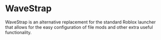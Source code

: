# WaveStrap
WaveStrap is an alternative replacement for the standard Roblox launcher that allows for the easy configuration of file mods and other extra useful functionality.
